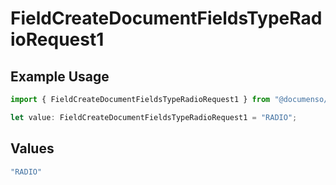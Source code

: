 # FieldCreateDocumentFieldsTypeRadioRequest1

## Example Usage

```typescript
import { FieldCreateDocumentFieldsTypeRadioRequest1 } from "@documenso/sdk-typescript/models/operations";

let value: FieldCreateDocumentFieldsTypeRadioRequest1 = "RADIO";
```

## Values

```typescript
"RADIO"
```